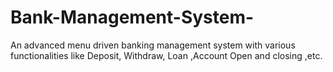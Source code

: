 # Bank-Management-System-
An advanced menu driven banking management system with various functionalities like Deposit, Withdraw, Loan ,Account Open and closing ,etc.
